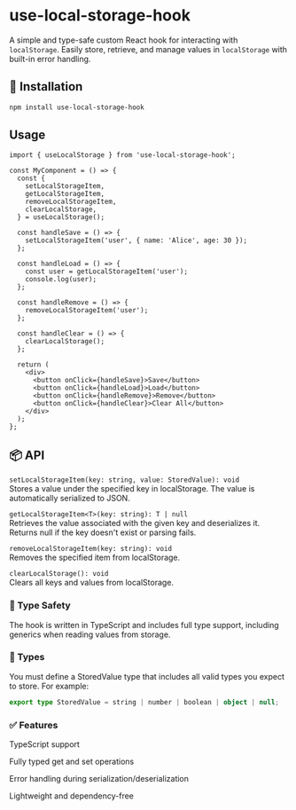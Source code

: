 # use-local-storage-hook

A simple and type-safe custom React hook for interacting with `localStorage`. Easily store, retrieve, and manage values in `localStorage` with built-in error handling.

## 🚀 Installation

```bash
npm install use-local-storage-hook
```

## Usage

```tsx
import { useLocalStorage } from 'use-local-storage-hook';

const MyComponent = () => {
  const {
    setLocalStorageItem,
    getLocalStorageItem,
    removeLocalStorageItem,
    clearLocalStorage,
  } = useLocalStorage();

  const handleSave = () => {
    setLocalStorageItem('user', { name: 'Alice', age: 30 });
  };

  const handleLoad = () => {
    const user = getLocalStorageItem('user');
    console.log(user);
  };

  const handleRemove = () => {
    removeLocalStorageItem('user');
  };

  const handleClear = () => {
    clearLocalStorage();
  };

  return (
    <div>
      <button onClick={handleSave}>Save</button>
      <button onClick={handleLoad}>Load</button>
      <button onClick={handleRemove}>Remove</button>
      <button onClick={handleClear}>Clear All</button>
    </div>
  );
};
```

## 📦 API
```setLocalStorageItem(key: string, value: StoredValue): void```  
Stores a value under the specified key in localStorage. The value is automatically serialized to JSON.

```getLocalStorageItem<T>(key: string): T | null```  
Retrieves the value associated with the given key and deserializes it. Returns null if the key doesn't exist or parsing fails.

```removeLocalStorageItem(key: string): void```  
Removes the specified item from localStorage.

```clearLocalStorage(): void```  
Clears all keys and values from localStorage.


### 🧠 Type Safety
The hook is written in TypeScript and includes full type support, including generics when reading values from storage.

### 📁 Types 
You must define a StoredValue type that includes all valid types you expect to store. For example:
```ts
export type StoredValue = string | number | boolean | object | null;
```

### ✅ Features
TypeScript support

Fully typed get and set operations

Error handling during serialization/deserialization

Lightweight and dependency-free
